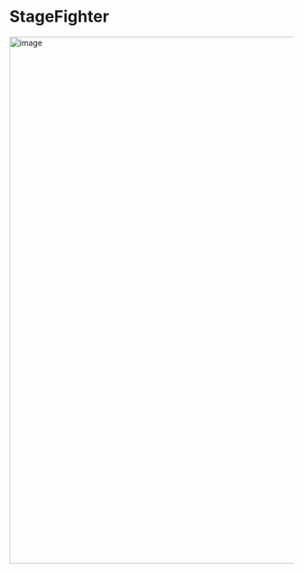 # StageFighter
<img width="934" alt="image" src="https://user-images.githubusercontent.com/38537119/217059479-cf58956d-90c4-4033-a2f7-97eccb521676.png">
